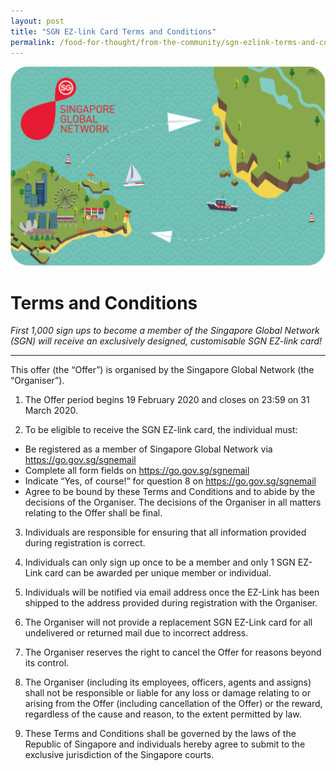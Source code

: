 ```yaml
---
layout: post
title: "SGN EZ-link Card Terms and Conditions"
permalink: /food-for-thought/from-the-community/sgn-ezlink-terms-and-conditions
---
```


![Image](/images/stories/2019/sgnezlink2020.png)

# Terms and Conditions

_First 1,000 sign ups to become a member of the Singapore Global Network (SGN) will receive an exclusively designed, customisable SGN EZ-link card!_

<hr>

This offer (the “Offer”) is organised by the Singapore Global Network (the “Organiser”).

1. The Offer period begins 19 February 2020 and closes on 23:59 on 31 March 2020.

2. To be eligible to receive the SGN EZ-link card, the individual must:
- Be registered as a member of Singapore Global Network via https://go.gov.sg/sgnemail
- Complete all form fields on https://go.gov.sg/sgnemail
- Indicate “Yes, of course!” for question 8 on https://go.gov.sg/sgnemail
- Agree to be bound by these Terms and Conditions and to abide by the decisions of the Organiser. The decisions of the Organiser in all matters relating to the Offer shall be final.

3.    Individuals are responsible for ensuring that all information provided during registration is correct.

4.    Individuals can only sign up once to be a member and only 1 SGN EZ-Link card can be awarded per unique member or individual.

5.    Individuals will be notified via email address once the EZ-Link has been shipped to the address provided during registration with the Organiser.

6.    The Organiser will not provide a replacement SGN EZ-Link card for all undelivered or returned mail due to incorrect address.

7.    The Organiser reserves the right to cancel the Offer for reasons beyond its control.

8.    The Organiser (including its employees, officers, agents and assigns) shall not be responsible or liable for any loss or damage relating to or arising from the Offer (including cancellation of the Offer) or the reward, regardless of the cause and reason, to the extent permitted by law.

9.    These Terms and Conditions shall be governed by the laws of the Republic of Singapore and individuals hereby agree to submit to the exclusive jurisdiction of the Singapore courts.
